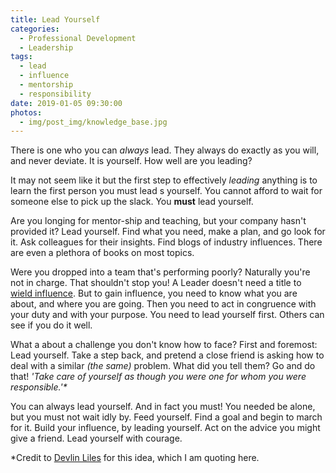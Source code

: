 ```yaml
---
title: Lead Yourself
categories:
  - Professional Development
  - Leadership
tags:
  - lead
  - influence
  - mentorship
  - responsibility
date: 2019-01-05 09:30:00
photos: 
  - img/post_img/knowledge_base.jpg
---
```


There is one who you can _always_ lead. They always do exactly as  you will, and never deviate. It is yourself. How well are you leading?

It  may not seem like it but the first step to effectively _leading_  anything is to learn the first person you must lead s yourself. You  cannot afford to wait for someone else to pick up the slack. You  **must** lead yourself.

Are  you longing for mentor-ship and teaching, but your company hasn't  provided it? Lead yourself. Find what you need, make a plan, and go look  for it. Ask colleagues for their insights. Find blogs of industry  influences. There are even a plethora of books on most topics. 

Were  you dropped into a team that's performing poorly? Naturally you're not  in charge. That shouldn't stop you! A Leader doesn't need a title to [wield  influence](https://www.entreleadership.com/blog/podcasts/clay-scroggins-build-influence).  But to gain influence, you need to know what you are about, and where  you are going. Then you need to act in congruence with your duty and with your purpose. You need to lead yourself first. Others can see if you do  it well.

What a about a  challenge you don't know how to face? First and foremost: Lead yourself.  Take a step back, and pretend a close friend is asking how to deal with  a similar _(the same)_ problem.  What did you tell them? Go and do  that! _'Take care of yourself as though you were one for whom you were  responsible.'*_

You  can always lead yourself. And in fact you must! You needed be alone,  but you must not wait idly by. Feed yourself. Find a goal and begin to  march for it. Build your influence, by leading yourself. Act on the advice you might give a friend. Lead yourself with courage.

*Credit to [Devlin Liles](https://www.linkedin.com/in/devlinliles/) for this idea, which I am quoting here.